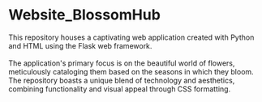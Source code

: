 # Website_BlossomHub
 This repository houses a captivating web application created with Python and HTML using the Flask web framework.<br><br> The application's primary focus is on the beautiful world of flowers, meticulously cataloging them based on the seasons in which they bloom. The repository boasts a unique blend of technology and aesthetics, combining functionality and visual appeal through CSS formatting.<br>
